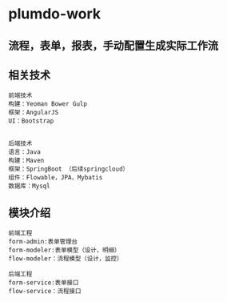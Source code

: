 # plumdo-work

## 流程，表单，报表，手动配置生成实际工作流

## 相关技术

```
前端技术
构建：Yeoman Bower Gulp
框架：AngularJS
UI：Bootstrap


后端技术
语言：Java
构建：Maven
框架：SpringBoot （后续springcloud）
组件：Flowable，JPA，Mybatis
数据库：Mysql
```


## 模块介绍
```
前端工程
form-admin:表单管理台
form-modeler:表单模型（设计，明细）
flow-modeler：流程模型（设计，监控）

后端工程
form-service:表单接口
flow-service：流程接口
```

